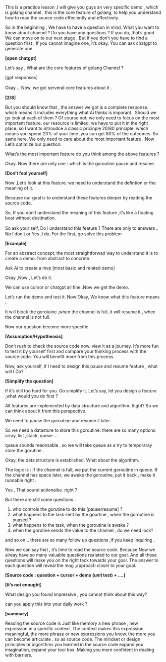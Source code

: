This is a practice lesson .I will give you guys an very specific demo , which is golang channel , this is the core feature of golang,  to help you understand how to read the source code effeciently and effectively. 

So in the beginning , We have to have a question in mind. What you want to know about channel ? Do you have any questions ?    If you do, that’s good. We can move on to our next stage . But if you don’t you have to find a question first .  If you cannot imagine one, it’s okay. You can ask chatgpt to generate one.  

**[open chatgpt]**  

Let’s say , What are the core features of golang Channel ?  

[gpt responses]

Okay ，Now, we got serveral core features about it .   

**[2/8]**

But you should know that , the answer we got is a complete response. which means it includes everything what Ai thinks is imporant .  Should we go look at each of them ? Of course not, we only need to focus on the most important feature.  our resource is limited, we have to put it in the right place.  so I want to introudce a classic pricinple 20/80 principle, which means you spend 20% of your time ,you can get 80% of the outcomes.     So same here. We only need to care about the most important feature . Now Let’s optimize our question: 

What’s the most important feature do you think among the above features ?  

Okay. Now there are only one : which is the goroutine pause and resume. 

**[Don’t fool yourself]**

Now ,Let’s look at this feature. we need to understand the defintion or the meaning of it. 

Because our goal is to understand these features deeper by reading the source code. 

So, If you don’t understand the meaning of this feature ,it’s like a floating boat without destination. 

So ask your self, Do i understand this feature ? There  are only to answers 。 No I don’t  or Yes ,I do. 
For the first, go solve this problem 

**[Example]**

For an abstract concept, the most straightforwad way to understand it is to create a demo.  from abstract to concrete. 

Ask Ai to create a mvp [most basic and related demo]

Okay ,Now , Let’s do it. 

We can use cursor or chatgpt all fine .Now we get the demo. 

Let’s run the demo and test it.  Now Okay, We know what this feature means . 

It will block the gorotuine ,when the channel is full, it will resume it , when the channel is not full. 

Now our question become more specific. 

**[Assumption/Hypotheosis]**

Don’t rush to check the source code now. view it as a journey. It’s more fun to test it by yourself first and compare your thinking process with the source code. You will benefit more from this process. 

Now, ask yourself, if I need to design this pause and resume feature , what will I Do? 

**[Simplify the question]**

If it’s still too hard for you. Go simplify it. Let’s say, let you design a feature ,what would you do first ?

All features are implemented by data structure and algorithm. Right? So we can think about it from this perspective. 

We need to pause the goroutine and resume it later. 

So we need a datasture to store this goroutine.  there are so many options: array, list ,stack, queue …

queue sounds reaonsable .  so we will take queue as a try to temporaray store the gorutine .

Okay, the data structure is established. What about the algorithm. 

The logic is : If the channel is full, we put the current goroutine in queue. If the channel has space later, we awake the goroutine, put it back , make it runnable right .

Yes , That sound actionalbe. right ? 

But there are still some questions : 

1. who controls the gorutine to do this [pause/resume] ? 
2. what happens to the task sent by the gourtine , when the goroutine is puased ? 
3. what happens to the task, when the goroutine is awake ? 
4. when the gorutine sends the value to the channel , do we need lock?

and so on… there are so many follow up questions ,if you keep inquiring .

Now we can say that , it’s time to read the source code. Because Now we alreay have so many valuable questions realated to our goal.  And all these questions will make you on the right tack towards your goal. The answer to each question will reveal the mog ,approach closer to your goal. 

**[Source code : question + cursor + demo (unit test) + ….]**

**[It’s not enought]**

What design you found impressive , you cannot think  about this way? 

can you apply this into your daily work ? 

**[summary]**

Reading the source code is Just like memory a new phrase , new expression in a specific context. The context makes this expression meaningful, the more phrase or new expressions you know, the more you can become articulate .  so as source code.  The mindset or design principles or algorithms you learned in the source code expand you imagination,  expand your tool box. Making you more confident in dealing with barriers.